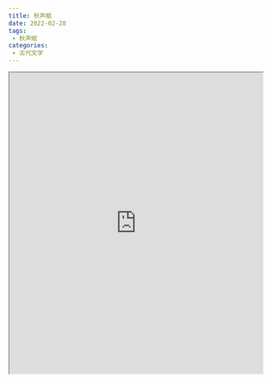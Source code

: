 ```yaml
---
title: 秋声赋
date: 2022-02-28
tags:
 - 秋声赋
categories:
 - 古代文学
---
```




<iframe src="http://localhost:8080/pdf/web/viewer.html?file=https://vkceyugu.cdn.bspapp.com/VKCEYUGU-e9075d72-0451-48df-afe1-d46932ae4554/6857d7a1-9f91-4360-a8af-b59d510bd105.pdf" width="100%" height="600px"></iframe>
